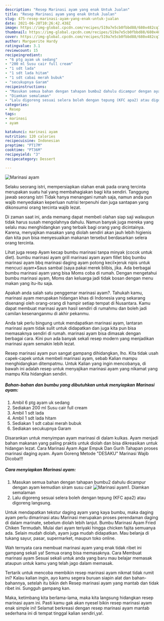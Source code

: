 ```yaml
---
description: "Resep Marinasi ayam yang enak Untuk Jualan"
title: "Resep Marinasi ayam yang enak Untuk Jualan"
slug: 475-resep-marinasi-ayam-yang-enak-untuk-jualan
date: 2021-06-28T10:26:42.438Z
image: https://img-global.cpcdn.com/recipes/519a7e5cb0fbbd88/680x482cq70/marinasi-ayam-foto-resep-utama.jpg
thumbnail: https://img-global.cpcdn.com/recipes/519a7e5cb0fbbd88/680x482cq70/marinasi-ayam-foto-resep-utama.jpg
cover: https://img-global.cpcdn.com/recipes/519a7e5cb0fbbd88/680x482cq70/marinasi-ayam-foto-resep-utama.jpg
author: Marguerite Hardy
ratingvalue: 3.1
reviewcount: 15
recipeingredient:
- "6 ptg ayam uk sedang"
- "200 ml Susu cair full cream"
- "1 sdt lada"
- "1 sdt lada hitam"
- "1 sdt cabai merah bubuk"
- "secukupnya Garam"
recipeinstructions:
- "Masukan semua bahan dengan tahapan bumbu2 dahulu dicampur dengan ayam kemudian siram susu cair"
- "Diamkan semalaman"
- "Lalu digoreng sesuai selera boleh dengan tepung (KFC apa2) atau digoreng langsung."
categories:
- Resep
tags:
- marinasi
- ayam

katakunci: marinasi ayam 
nutrition: 120 calories
recipecuisine: Indonesian
preptime: "PT17M"
cooktime: "PT36M"
recipeyield: "3"
recipecategory: Dessert

---
```



![Marinasi ayam](https://img-global.cpcdn.com/recipes/519a7e5cb0fbbd88/680x482cq70/marinasi-ayam-foto-resep-utama.jpg)

Selaku seorang istri, mempersiapkan olahan enak pada orang tercinta merupakan suatu hal yang membahagiakan bagi kita sendiri. Tanggung jawab seorang istri Tidak hanya menangani rumah saja, namun anda pun wajib menyediakan keperluan nutrisi terpenuhi dan juga santapan yang dikonsumsi orang tercinta wajib lezat.

Di zaman  saat ini, anda memang dapat membeli olahan siap saji walaupun tidak harus susah mengolahnya dahulu. Namun banyak juga mereka yang selalu mau menghidangkan yang terbaik bagi orang yang dicintainya. Karena, menyajikan masakan yang diolah sendiri akan jauh lebih higienis dan kita pun bisa menyesuaikan makanan tersebut berdasarkan selera orang tercinta. 

Lihat juga resep Ayam kecap bumbu marinasi tanpa minyak (cocok untuk diet). bumbu marinasi ayam grill marinasi ayam ayam fillet bbq bumbu marinasi ayam bbq marinasi daging ayam potong kecil•jeruk nipis untuk mencuci ayam•Saus sambal (saya pakai merek blibis, jika. Ada berbagai bumbu marinasi ayam yang bisa Moms coba di rumah. Dengan mengetahui bumbu marinasi ayam, Moms dan keluarga jadi tidak bosan dengan menu makan yang itu-itu saja.

Apakah anda salah satu penggemar marinasi ayam?. Tahukah kamu, marinasi ayam merupakan hidangan khas di Indonesia yang sekarang disenangi oleh orang-orang di hampir setiap tempat di Nusantara. Kamu dapat membuat marinasi ayam hasil sendiri di rumahmu dan boleh jadi camilan kesenanganmu di akhir pekanmu.

Anda tak perlu bingung untuk mendapatkan marinasi ayam, lantaran marinasi ayam tidak sulit untuk didapatkan dan juga kita pun bisa memasaknya sendiri di rumah. marinasi ayam bisa dimasak dengan berbagai cara. Kini pun ada banyak sekali resep modern yang menjadikan marinasi ayam semakin lebih lezat.

Resep marinasi ayam pun sangat gampang dihidangkan, lho. Kita tidak usah capek-capek untuk membeli marinasi ayam, sebab Kalian mampu menghidangkan ditempatmu. Untuk Kalian yang ingin mencobanya, di bawah ini adalah resep untuk menyajikan marinasi ayam yang nikamat yang mampu Kita hidangkan sendiri.

<!--inarticleads1-->

##### Bahan-bahan dan bumbu yang dibutuhkan untuk menyiapkan Marinasi ayam:

1. Ambil 6 ptg ayam uk sedang
1. Sediakan 200 ml Susu cair full cream
1. Ambil 1 sdt lada
1. Ambil 1 sdt lada hitam
1. Sediakan 1 sdt cabai merah bubuk
1. Sediakan secukupnya Garam


Disarankan untuk menyimpan ayam marinasi di dalam kulkas. Ayam menjadi bahan makanan yang paling praktis untuk diolah dan bisa dikreasikan untuk hidangan lezat. Cara Marinasi Ayam Agar Empuk Dan Gurih Tahapan proses marinasi daging ayam. Ayam Goreng Metode &#34;DESAKU&#34; Marinasi Wajib Dicoba!!! 

<!--inarticleads2-->

##### Cara menyiapkan Marinasi ayam:

1. Masukan semua bahan dengan tahapan bumbu2 dahulu dicampur dengan ayam kemudian siram susu cair
<img src="https://img-global.cpcdn.com/steps/1e4f49d3d63d8da3/160x128cq70/marinasi-ayam-langkah-memasak-1-foto.jpg" alt="Marinasi ayam">1. Diamkan semalaman
1. Lalu digoreng sesuai selera boleh dengan tepung (KFC apa2) atau digoreng langsung.


Untuk mendapatkan tekstur daging ayam yang kaya bumbu, maka daging ayam perlu dimarinasi atau Marinasi merupakan proses perendaman daging di dalam marinate, sebelum diolah lebih lanjut. Bumbu Marinasi Ayam Fried Chiken Termudah. Mulai dari ayam teriyaki hingga chicken fajita semuanya ada. Selain mudah diolah, ayam juga mudah didapatkan. Mau belanja di tukang sayur, pasar, supermarket, maupun toko online. 

Wah ternyata cara membuat marinasi ayam yang enak tidak ribet ini gampang sekali ya! Semua orang bisa memasaknya. Cara Membuat marinasi ayam Sesuai sekali untuk anda yang baru mau belajar memasak ataupun untuk kamu yang telah jago dalam memasak.

Tertarik untuk mencoba membikin resep marinasi ayam nikmat tidak rumit ini? Kalau kalian ingin, ayo kamu segera buruan siapin alat dan bahan-bahannya, setelah itu bikin deh Resep marinasi ayam yang mantab dan tidak ribet ini. Sungguh gampang kan. 

Maka, ketimbang kita berlama-lama, maka kita langsung hidangkan resep marinasi ayam ini. Pasti kamu gak akan nyesel bikin resep marinasi ayam enak simple ini! Selamat berkreasi dengan resep marinasi ayam mantab sederhana ini di tempat tinggal kalian sendiri,ya!.

